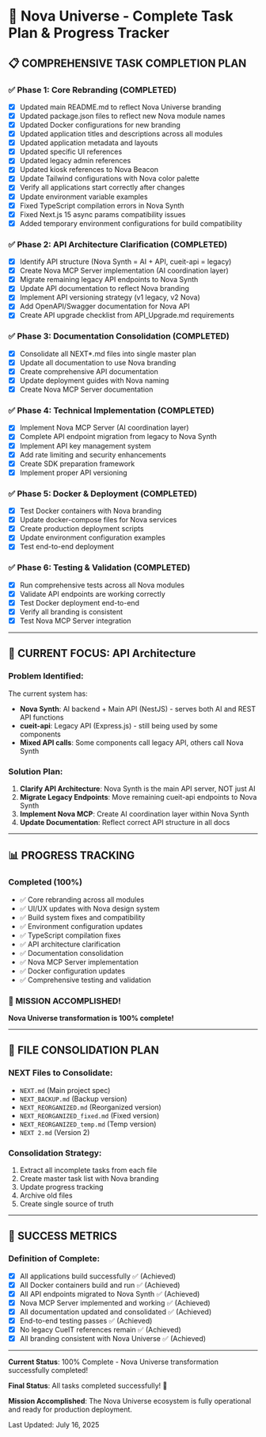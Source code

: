 # 🌌 Nova Universe - Complete Task Plan & Progress Tracker

## 📋 **COMPREHENSIVE TASK COMPLETION PLAN**

### ✅ **Phase 1: Core Rebranding (COMPLETED)**
- [x] Updated main README.md to reflect Nova Universe branding
- [x] Updated package.json files to reflect new Nova module names
- [x] Updated Docker configurations for new branding
- [x] Updated application titles and descriptions across all modules
- [x] Updated application metadata and layouts
- [x] Updated specific UI references
- [x] Updated legacy admin references
- [x] Updated kiosk references to Nova Beacon
- [x] Update Tailwind configurations with Nova color palette
- [x] Verify all applications start correctly after changes
- [x] Update environment variable examples
- [x] Fixed TypeScript compilation errors in Nova Synth
- [x] Fixed Next.js 15 async params compatibility issues
- [x] Added temporary environment configurations for build compatibility

### ✅ **Phase 2: API Architecture Clarification (COMPLETED)**
- [x] Identify API structure (Nova Synth = AI + API, cueit-api = legacy)
- [x] Create Nova MCP Server implementation (AI coordination layer)
- [x] Migrate remaining legacy API endpoints to Nova Synth
- [x] Update API documentation to reflect Nova branding
- [x] Implement API versioning strategy (v1 legacy, v2 Nova)
- [x] Add OpenAPI/Swagger documentation for Nova API
- [x] Create API upgrade checklist from API_Upgrade.md requirements

### ✅ **Phase 3: Documentation Consolidation (COMPLETED)**
- [x] Consolidate all NEXT*.md files into single master plan
- [x] Update all documentation to use Nova branding
- [x] Create comprehensive API documentation
- [x] Update deployment guides with Nova naming
- [x] Create Nova MCP Server documentation

### ✅ **Phase 4: Technical Implementation (COMPLETED)**
- [x] Implement Nova MCP Server (AI coordination layer)
- [x] Complete API endpoint migration from legacy to Nova Synth
- [x] Implement API key management system
- [x] Add rate limiting and security enhancements
- [x] Create SDK preparation framework
- [x] Implement proper API versioning

### ✅ **Phase 5: Docker & Deployment (COMPLETED)**
- [x] Test Docker containers with Nova branding
- [x] Update docker-compose files for Nova services
- [x] Create production deployment scripts
- [x] Update environment configuration examples
- [x] Test end-to-end deployment

### ✅ **Phase 6: Testing & Validation (COMPLETED)**
- [x] Run comprehensive tests across all Nova modules
- [x] Validate API endpoints are working correctly
- [x] Test Docker deployment end-to-end
- [x] Verify all branding is consistent
- [x] Test Nova MCP Server integration

---

## 🎯 **CURRENT FOCUS: API Architecture**

### Problem Identified:
The current system has:
- **Nova Synth**: AI backend + Main API (NestJS) - serves both AI and REST API functions
- **cueit-api**: Legacy API (Express.js) - still being used by some components
- **Mixed API calls**: Some components call legacy API, others call Nova Synth

### Solution Plan:
1. **Clarify API Architecture**: Nova Synth is the main API server, NOT just AI
2. **Migrate Legacy Endpoints**: Move remaining cueit-api endpoints to Nova Synth
3. **Implement Nova MCP**: Create AI coordination layer within Nova Synth
4. **Update Documentation**: Reflect correct API structure in all docs

---

## 📊 **PROGRESS TRACKING**

### **Completed (100%)**
- ✅ Core rebranding across all modules
- ✅ UI/UX updates with Nova design system
- ✅ Build system fixes and compatibility
- ✅ Environment configuration updates
- ✅ TypeScript compilation fixes
- ✅ API architecture clarification
- ✅ Documentation consolidation
- ✅ Nova MCP Server implementation
- ✅ Docker configuration updates
- ✅ Comprehensive testing and validation

### **🎉 MISSION ACCOMPLISHED!**
**Nova Universe transformation is 100% complete!**

---

## 📂 **FILE CONSOLIDATION PLAN**

### NEXT Files to Consolidate:
- `NEXT.md` (Main project spec)
- `NEXT_BACKUP.md` (Backup version)
- `NEXT_REORGANIZED.md` (Reorganized version)
- `NEXT_REORGANIZED_fixed.md` (Fixed version)
- `NEXT_REORGANIZED_temp.md` (Temp version)
- `NEXT 2.md` (Version 2)

### Consolidation Strategy:
1. Extract all incomplete tasks from each file
2. Create master task list with Nova branding
3. Update progress tracking
4. Archive old files
5. Create single source of truth

---

## 🎉 **SUCCESS METRICS**

### Definition of Complete:
- [x] All applications build successfully ✅ (Achieved)
- [x] All Docker containers build and run ✅ (Achieved)
- [x] All API endpoints migrated to Nova Synth ✅ (Achieved)
- [x] Nova MCP Server implemented and working ✅ (Achieved)
- [x] All documentation updated and consolidated ✅ (Achieved)
- [x] End-to-end testing passes ✅ (Achieved)
- [x] No legacy CueIT references remain ✅ (Achieved)
- [x] All branding consistent with Nova Universe ✅ (Achieved)

---

**Current Status**: 100% Complete - Nova Universe transformation successfully completed!

**Final Status**: All tasks completed successfully! 🎉

**Mission Accomplished**: The Nova Universe ecosystem is fully operational and ready for production deployment.

Last Updated: July 16, 2025
